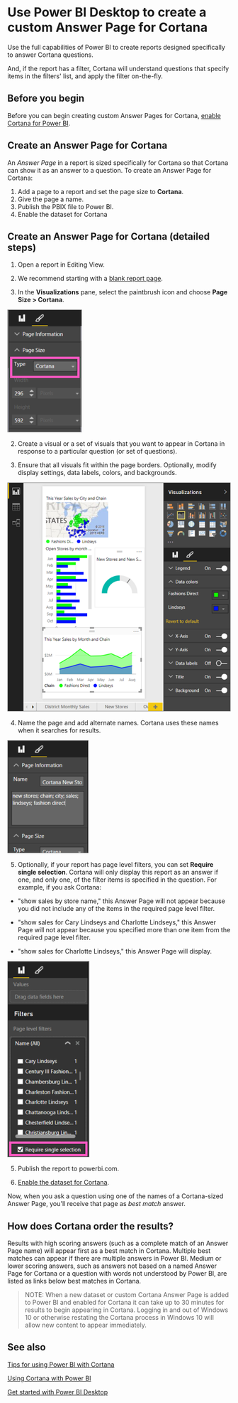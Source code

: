 ﻿<properties
   pageTitle="Create custom Power BI answer cards for Cortana"
   description="Create custom answer cards for Cortana in Power BI Desktop"
   services="powerbi"
   documentationCenter=""
   authors="mihart"  
   manager="mblythe"
   editor=""/>

<tags
   ms.service="powerbi"
   ms.devlang="NA"
   ms.topic="article"
   ms.tgt_pltfrm="NA"
   ms.workload="powerbi"
   ms.date="11/22/2015"
   ms.author="mihart"/>


# Use Power BI Desktop to create a custom Answer Page for Cortana

Use the full capabilities of Power BI to create reports designed specifically to answer Cortana questions.

And, if the report has a filter, Cortana will understand questions that specify items in the filters' list, and apply the filter on-the-fly.

## Before you begin

Before you can begin creating custom Answer Pages for Cortana, [enable Cortana for Power BI](powerbi-service-Cortana-enable.md).  

## Create an Answer Page for Cortana
An *Answer Page* in a report is sized specifically for Cortana so that Cortana can show it as an answer to a question.  To create an Answer Page for Cortana:
1. Add a page to a report and set the page size to **Cortana**.
2. Give the page a name.
3. Publish the PBIX file to Power BI.
4. Enable the dataset for Cortana

## Create an Answer Page for Cortana (detailed steps)

1. Open a report in Editing View.

2. We recommend starting with a [blank report page](powerbi-service-add-a-page-to-a-report.md).

3. In the **Visualizations** pane, select the paintbrush icon and choose **Page Size > Cortana**.

  ![](media/powerbi-service-Cortana-Desktop-entity-cards/PBI-cortana-page-size.png)

2. Create a visual or a set of visuals that you want to appear in Cortana in response to a particular question (or set of questions).

3. Ensure that all visuals fit within the page borders.  Optionally, modify display settings, data labels, colors, and backgrounds.  

  ![](media/powerbi-service-Cortana-Desktop-entity-cards/PBI_Cortana_modify.png)

4. Name the page and add alternate names.  Cortana uses these names when it searches for results.

  ![](media/powerbi-service-Cortana-Desktop-entity-cards/PBI_cortana_names.png)

5. Optionally, if your report has page level filters, you can set **Require single selection**. Cortana will only display this report as an answer if one, and only one, of the filter items is specified in the question.  For example, if you ask Cortana:

  - "show sales by store name," this Answer Page will not appear because you did not include any of the items in the required page level filter.

  - "show sales for Cary Lindseys and Charlotte Lindseys," this Answer Page will not appear because you specified more than one item from the required page level filter.

  - "show sales for Charlotte Lindseys," this Answer Page will display.

  ![](media/powerbi-service-Cortana-Desktop-entity-cards/PBI-cortana-single-selection.png)

5. Publish the report to powerbi.com.

6. [Enable the dataset for Cortana](powerbi-service-Cortana-enable.md).

Now, when you ask a question using one of the names of a Cortana-sized Answer Page, you'll receive that page as *best match* answer.

## How does Cortana order the results?

Results with high scoring answers (such as a complete match of an Answer Page name) will appear first as a best match in Cortana. Multiple best matches can appear if there are multiple answers in Power BI. Medium or lower scoring answers, such as answers not based on a named Answer Page for Cortana or a question with words not understood by Power BI, are listed as links below best matches  in Cortana.

>NOTE: When a new dataset or custom Cortana Answer Page is added to Power BI and enabled for Cortana it can take up to 30 minutes for results to begin appearing in Cortana. Logging in and out of Windows 10 or otherwise restating the Cortana process in Windows 10 will allow new content to appear immediately.


## See also

[Tips for using Power BI with Cortana](powerbi-service-Cortana-intro.md)

[Using Cortana with Power BI](powerbi-service-Cortana-intro.md)

[Get started with Power BI Desktop](powerbi-desktop-getting-started.md)

